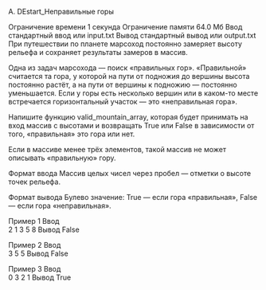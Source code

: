 A. DEstart_Неправильные горы

Ограничение времени	1 секунда
Ограничение памяти	64.0 Мб
Ввод	стандартный ввод или input.txt
Вывод	стандартный вывод или output.txt
При путешествии по планете марсоход постоянно замеряет высоту рельефа и сохраняет результаты замеров в массив.

Одна из задач марсохода — поиск «правильных гор». «Правильной» считается та гора, у которой на пути от подножия до вершины высота постоянно растёт, а на пути от вершины к подножию — постоянно уменьшается. Если у горы есть несколько вершин или в каком-то месте встречается горизонтальный участок — это «неправильная гора».

Напишите функцию valid_mountain_array, которая будет принимать на вход массив с высотами и возвращать True или False в зависимости от того, «правильная» это гора или нет.

Если в массиве менее трёх элементов, такой массив не может описывать «правильную» гору.

Формат ввода
Массив целых чисел через пробел — отметки о высоте точек рельефа.

Формат вывода
Булево значение: True — если гора «правильная», False — если гора «неправильная».

Пример 1
Ввод	
2 1 3 5 8
Вывод
False

Пример 2
Ввод	
3 5 5
Вывод
False

Пример 3
Ввод	
0 3 2 1
Вывод
True
